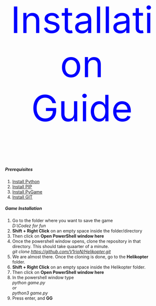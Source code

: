 <p align="center" style="color:blue;font-size:120px;">
    Installation Guide
</p>

##### Prerequisites 
1. <a href="https://www.python.org/downloads/">Install Python</a>
2. <a href="https://www.geeksforgeeks.org/how-to-install-pip-on-windows/">Install PIP</a>
3. <a href="https://www.geeksforgeeks.org/how-to-install-pip-on-windows/">Install PyGame</a>
4. <a href="https://phoenixnap.com/kb/how-to-install-git-windows">Install GIT</a>
    

##### Game Installation
1. Go to the folder where you want to save the game<br>
    <i>D:\Codez for fun</i>
2. <b>Shift + Right Click</b> on an empty space inside the folder/directory
3. Then click on <b>Open PowerShell window here</b>
4. Once the powershell window opens, clone the repository in that directory. This should take quaarter of a minute.<br> 
    <i>git clone https://github.com/V1rioN/Helikopter.git</i>
5. We are almost there. Once the cloning is done, go to the <b>Helikopter</b> folder.
6. <b>Shift + Right Click</b> on an empty space inside the Helikopter folder.
7. Then click on <b>Open PowerShell window here</b>
8. In the powershell window type<br><i> python game.py<br> or<br> python3 game.py</i>
9. Press enter, and <b>GG</b>
    
    
